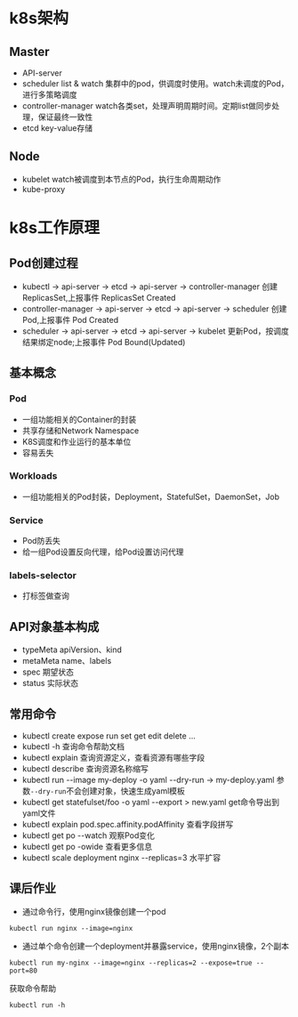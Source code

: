 # k8s架构
## Master
- API-server
- scheduler list & watch 集群中的pod，供调度时使用。watch未调度的Pod，进行多策略调度
- controller-manager watch各类set，处理声明周期时间。定期list做同步处理，保证最终一致性
- etcd key-value存储

## Node
- kubelet watch被调度到本节点的Pod，执行生命周期动作
- kube-proxy

# k8s工作原理

## Pod创建过程
- kubectl -> api-server -> etcd -> api-server -> controller-manager  创建 ReplicasSet,上报事件 ReplicasSet Created
- controller-manager -> api-server -> etcd -> api-server -> scheduler 创建 Pod,上报事件 Pod Created
- scheduler -> api-server -> etcd -> api-server -> kubelet 更新Pod，按调度结果绑定node;上报事件 Pod Bound(Updated)

## 基本概念
### Pod
- 一组功能相关的Container的封装
- 共享存储和Network Namespace
- K8S调度和作业运行的基本单位
- 容易丢失
### Workloads
- 一组功能相关的Pod封装，Deployment，StatefulSet，DaemonSet，Job
### Service
- Pod防丢失
- 给一组Pod设置反向代理，给Pod设置访问代理
### labels-selector
- 打标签做查询

## API对象基本构成
- typeMeta apiVersion、kind
- metaMeta name、labels
- spec     期望状态
- status   实际状态

## 常用命令
- kubectl create expose run set get edit delete ...
- kubectl -h 查询命令帮助文档
- kubectl explain 查询资源定义，查看资源有哪些字段
- kubectl describe 查询资源名称缩写
- kubectl run --image my-deploy -o yaml --dry-run -> my-deploy.yaml 参数`--dry-run`不会创建对象，快速生成yaml模板
- kubectl get statefulset/foo -o yaml --export > new.yaml get命令导出到yaml文件
- kubectl explain pod.spec.affinity.podAffinity 查看字段拼写
- kubectl get po --watch 观察Pod变化
- kubectl get po -owide 查看更多信息
- kubectl scale deployment nginx --replicas=3 水平扩容

## 课后作业
- 通过命令行，使用nginx镜像创建一个pod

```
kubectl run nginx --image=nginx
```

- 通过单个命令创建一个deployment并暴露service，使用nginx镜像，2个副本

```
kubectl run my-nginx --image=nginx --replicas=2 --expose=true --port=80
```

获取命令帮助
```
kubectl run -h
```
